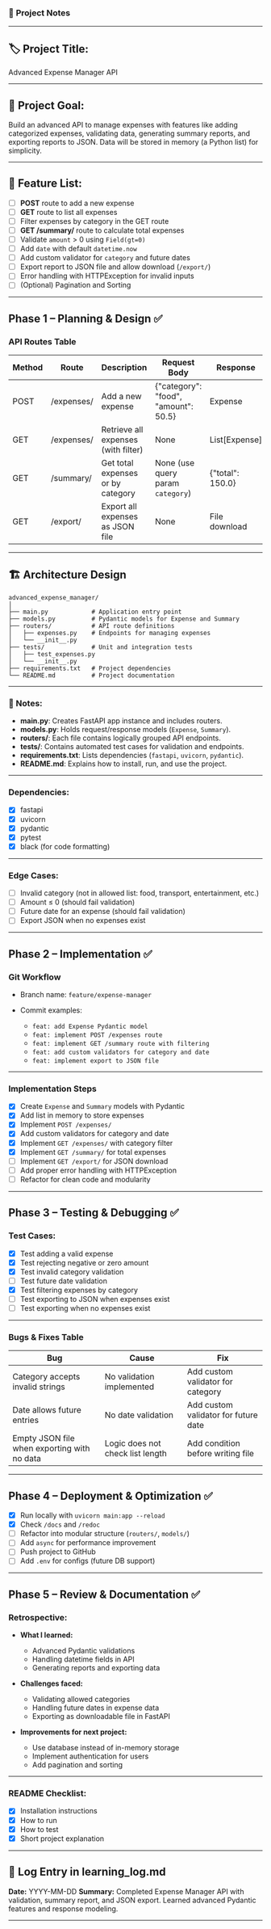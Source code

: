 ### 📓 **Project Notes**

---

## 🏷 **Project Title:**

Advanced Expense Manager API

---

## 🎯 **Project Goal:**

Build an advanced API to manage expenses with features like adding categorized expenses, validating data, generating summary reports, and exporting reports to JSON. Data will be stored in memory (a Python list) for simplicity.

---

## 🧩 **Feature List:**

* [ ] **POST** route to add a new expense
* [ ] **GET** route to list all expenses
* [ ] Filter expenses by category in the GET route
* [ ] **GET /summary/** route to calculate total expenses
* [ ] Validate `amount` > 0 using `Field(gt=0)`
* [ ] Add `date` with default `datetime.now`
* [ ] Add custom validator for `category` and future dates
* [ ] Export report to JSON file and allow download (`/export/`)
* [ ] Error handling with HTTPException for invalid inputs
* [ ] (Optional) Pagination and Sorting

---

## **Phase 1 – Planning & Design ✅**

### **API Routes Table**

| Method | Route      | Description                         | Request Body                         | Response         | Status Codes |
| ------ | ---------- | ----------------------------------- | ------------------------------------ | ---------------- | ------------ |
| POST   | /expenses/ | Add a new expense                   | {"category": "food", "amount": 50.5} | Expense          | 201, 422     |
| GET    | /expenses/ | Retrieve all expenses (with filter) | None                                 | List\[Expense]   | 200          |
| GET    | /summary/  | Get total expenses or by category   | None (use query param `category`)    | {"total": 150.0} | 200          |
| GET    | /export/   | Export all expenses as JSON file    | None                                 | File download    | 200          |

---

## 🏗 **Architecture Design**

```
advanced_expense_manager/
│
├── main.py            # Application entry point
├── models.py          # Pydantic models for Expense and Summary
├── routers/           # API route definitions
│   ├── expenses.py    # Endpoints for managing expenses
│   └── __init__.py
├── tests/             # Unit and integration tests
│   ├── test_expenses.py
│   └── __init__.py
├── requirements.txt   # Project dependencies
└── README.md          # Project documentation
```

---

### **📌 Notes:**

* **main.py**: Creates FastAPI app instance and includes routers.
* **models.py**: Holds request/response models (`Expense`, `Summary`).
* **routers/**: Each file contains logically grouped API endpoints.
* **tests/**: Contains automated test cases for validation and endpoints.
* **requirements.txt**: Lists dependencies (`fastapi`, `uvicorn`, `pydantic`).
* **README.md**: Explains how to install, run, and use the project.

---

### **Dependencies:**

* [x] fastapi
* [x] uvicorn
* [x] pydantic
* [x] pytest
* [x] black (for code formatting)

---

### **Edge Cases:**

* [ ] Invalid category (not in allowed list: food, transport, entertainment, etc.)
* [ ] Amount ≤ 0 (should fail validation)
* [ ] Future date for an expense (should fail validation)
* [ ] Export JSON when no expenses exist

---

## **Phase 2 – Implementation ✅**

### **Git Workflow**

* Branch name: `feature/expense-manager`
* Commit examples:

  * `feat: add Expense Pydantic model`
  * `feat: implement POST /expenses route`
  * `feat: implement GET /summary route with filtering`
  * `feat: add custom validators for category and date`
  * `feat: implement export to JSON file`

---

### **Implementation Steps**

* [x] Create `Expense` and `Summary` models with Pydantic
* [x] Add list in memory to store expenses
* [x] Implement `POST /expenses/`
* [x] Add custom validators for category and date
* [x] Implement `GET /expenses/` with category filter
* [x] Implement `GET /summary/` for total expenses
* [ ] Implement `GET /export/` for JSON download
* [ ] Add proper error handling with HTTPException
* [ ] Refactor for clean code and modularity

---

## **Phase 3 – Testing & Debugging ✅**

### **Test Cases:**

* [x] Test adding a valid expense
* [x] Test rejecting negative or zero amount
* [x] Test invalid category validation
* [ ] Test future date validation
* [x] Test filtering expenses by category
* [ ] Test exporting to JSON when expenses exist
* [ ] Test exporting when no expenses exist

---

### **Bugs & Fixes Table**

| Bug                                         | Cause                            | Fix                                  |
| ------------------------------------------- | -------------------------------- | ------------------------------------ |
| Category accepts invalid strings            | No validation implemented        | Add custom validator for category    |
| Date allows future entries                  | No date validation               | Add custom validator for future date |
| Empty JSON file when exporting with no data | Logic does not check list length | Add condition before writing file    |

---

## **Phase 4 – Deployment & Optimization ✅**

* [x] Run locally with `uvicorn main:app --reload`
* [x] Check `/docs` and `/redoc`
* [ ] Refactor into modular structure (`routers/`, `models/`)
* [ ] Add `async` for performance improvement
* [ ] Push project to GitHub
* [ ] Add `.env` for configs (future DB support)

---

## **Phase 5 – Review & Documentation ✅**

### **Retrospective:**

* **What I learned:**

  * Advanced Pydantic validations
  * Handling datetime fields in API
  * Generating reports and exporting data

* **Challenges faced:**

  * Validating allowed categories
  * Handling future dates in expense data
  * Exporting as downloadable file in FastAPI

* **Improvements for next project:**

  * Use database instead of in-memory storage
  * Implement authentication for users
  * Add pagination and sorting

---

### **README Checklist:**

* [x] Installation instructions
* [x] How to run
* [x] How to test
* [x] Short project explanation

---

## 📅 **Log Entry in learning\_log.md**

**Date:** YYYY-MM-DD
**Summary:** Completed Expense Manager API with validation, summary report, and JSON export. Learned advanced Pydantic features and response modeling.

---
